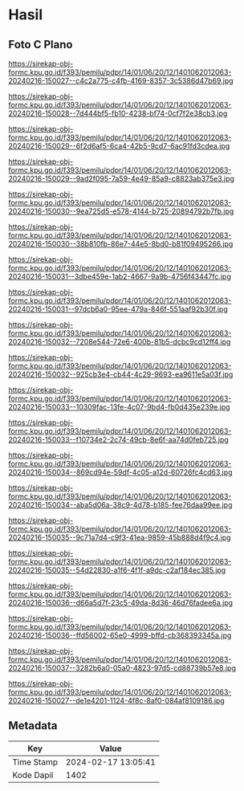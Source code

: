 # Hasil

## Foto C Plano

https://sirekap-obj-formc.kpu.go.id/f393/pemilu/pdpr/14/01/06/20/12/1401062012063-20240216-150027--c4c2a775-c4fb-4169-8357-3c5386d47b69.jpg

https://sirekap-obj-formc.kpu.go.id/f393/pemilu/pdpr/14/01/06/20/12/1401062012063-20240216-150028--7d444bf5-fb10-4238-bf74-0cf7f2e38cb3.jpg

https://sirekap-obj-formc.kpu.go.id/f393/pemilu/pdpr/14/01/06/20/12/1401062012063-20240216-150029--6f2d6af5-6ca4-42b5-9cd7-6ac91fd3cdea.jpg

https://sirekap-obj-formc.kpu.go.id/f393/pemilu/pdpr/14/01/06/20/12/1401062012063-20240216-150029--9ad2f095-7a59-4e49-85a9-c8823ab375e3.jpg

https://sirekap-obj-formc.kpu.go.id/f393/pemilu/pdpr/14/01/06/20/12/1401062012063-20240216-150030--9ea725d5-e578-4144-b725-20894792b7fb.jpg

https://sirekap-obj-formc.kpu.go.id/f393/pemilu/pdpr/14/01/06/20/12/1401062012063-20240216-150030--38b810fb-86e7-44e5-8bd0-b81f09495266.jpg

https://sirekap-obj-formc.kpu.go.id/f393/pemilu/pdpr/14/01/06/20/12/1401062012063-20240216-150031--3dbe459e-1ab2-4667-9a9b-4756f43447fc.jpg

https://sirekap-obj-formc.kpu.go.id/f393/pemilu/pdpr/14/01/06/20/12/1401062012063-20240216-150031--97dcb6a0-95ee-479a-846f-551aaf92b30f.jpg

https://sirekap-obj-formc.kpu.go.id/f393/pemilu/pdpr/14/01/06/20/12/1401062012063-20240216-150032--7208e544-72e6-400b-81b5-dcbc9cd12ff4.jpg

https://sirekap-obj-formc.kpu.go.id/f393/pemilu/pdpr/14/01/06/20/12/1401062012063-20240216-150032--925cb3e4-cb44-4c29-9693-ea9611e5a03f.jpg

https://sirekap-obj-formc.kpu.go.id/f393/pemilu/pdpr/14/01/06/20/12/1401062012063-20240216-150033--10309fac-13fe-4c07-9bd4-fb0d435e239e.jpg

https://sirekap-obj-formc.kpu.go.id/f393/pemilu/pdpr/14/01/06/20/12/1401062012063-20240216-150033--f10734e2-2c74-49cb-8e6f-aa74d0feb725.jpg

https://sirekap-obj-formc.kpu.go.id/f393/pemilu/pdpr/14/01/06/20/12/1401062012063-20240216-150034--869cd94e-59df-4c05-a12d-60726fc4cd63.jpg

https://sirekap-obj-formc.kpu.go.id/f393/pemilu/pdpr/14/01/06/20/12/1401062012063-20240216-150034--aba5d06a-38c9-4d78-b185-fee76daa99ee.jpg

https://sirekap-obj-formc.kpu.go.id/f393/pemilu/pdpr/14/01/06/20/12/1401062012063-20240216-150035--9c71a7d4-c9f3-41ea-9859-45b888d4f9c4.jpg

https://sirekap-obj-formc.kpu.go.id/f393/pemilu/pdpr/14/01/06/20/12/1401062012063-20240216-150035--54d22830-a1f6-4f1f-a9dc-c2af184ec385.jpg

https://sirekap-obj-formc.kpu.go.id/f393/pemilu/pdpr/14/01/06/20/12/1401062012063-20240216-150036--d66a5d7f-23c5-49da-8d36-46d76fadee6a.jpg

https://sirekap-obj-formc.kpu.go.id/f393/pemilu/pdpr/14/01/06/20/12/1401062012063-20240216-150036--ffd56002-65e0-4999-bffd-cb368393345a.jpg

https://sirekap-obj-formc.kpu.go.id/f393/pemilu/pdpr/14/01/06/20/12/1401062012063-20240216-150037--3282b6a0-05a0-4823-97d5-cd88739b57e8.jpg

https://sirekap-obj-formc.kpu.go.id/f393/pemilu/pdpr/14/01/06/20/12/1401062012063-20240216-150027--de1e4201-1124-4f8c-8af0-084af8109186.jpg


## Metadata

| Key        | Value               |
| ---------- | ------------------- |
| Time Stamp | 2024-02-17 13:05:41 |
| Kode Dapil | 1402                |



